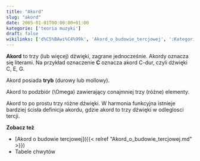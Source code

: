 ```yaml
---
title: "Akord"
slug: "akord"
date: 2005-01-01T00:00:00+01:00
kategorie: ['teoria muzyki']
draft: false
wikilinks: ['d%C5%BAwi%C4%99k', 'Akord_o_budowie_tercjowej', ':Kategoria:Tabele_chwyt%C3%B3w']
---
```

**Akord** to trzy (lub więcej) dźwięki<!-- link nie odnosił się do niczego -->, zagrane
jednocześnie. Akordy oznacza się literami. Na przykład oznaczenie **C**
oznacza akord C-dur, czyli dźwięki C, E, G.

Akord posiada **tryb** (durowy lub mollowy).

Akord to podzbiór \(\Omega\) zawierający conajmniej trzy (różne)
elementy.

Akord to po prostu trzy różne dźwięki. W harmonia funkcyjna istnieje
bardziej ścisła definicja akordu, gdzie akord to trzy dźwięki w
odleglosci tercji.

**Zobacz też**

  - [Akord o budowie tercjowej]({{< relref "Akord_o_budowie_tercjowej.md" >}})
  - Tabele chwytów<!-- link nie odnosił się do niczego -->

